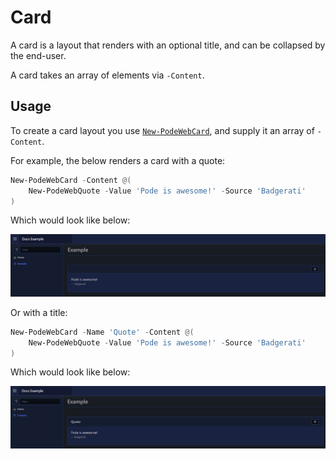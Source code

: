 # Card

A card is a layout that renders with an optional title, and can be collapsed by the end-user.

A card takes an array of elements via `-Content`.

## Usage

To create a card layout you use [`New-PodeWebCard`](../../../Functions/Layouts/New-PodeWebCard), and supply it an array of `-Content`.

For example, the below renders a card with a quote:

```powershell
New-PodeWebCard -Content @(
    New-PodeWebQuote -Value 'Pode is awesome!' -Source 'Badgerati'
)
```

Which would look like below:

![card_no_title](../../../images/card_no_title.png)

Or with a title:

```powershell
New-PodeWebCard -Name 'Quote' -Content @(
    New-PodeWebQuote -Value 'Pode is awesome!' -Source 'Badgerati'
)
```

Which would look like below:

![card_title](../../../images/card_title.png)
